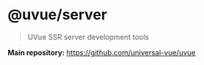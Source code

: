 # @uvue/server

> UVue SSR server development tools

**Main repository:** https://github.com/universal-vue/uvue
